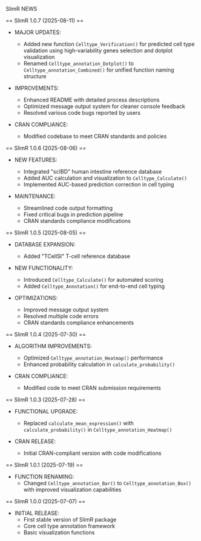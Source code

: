 SlimR NEWS

== SlimR 1.0.7 (2025-08-11) ==

* MAJOR UPDATES:
  - Added new function `Celltype_Verification()` for predicted cell type validation
    using high-variability genes selection and dotplot visualization
  - Renamed `Celltype_annotation_Dotplot()` to `Celltype_annotation_Combined()`
    for unified function naming structure

* IMPROVEMENTS:
  - Enhanced README with detailed process descriptions
  - Optimized message output system for cleaner console feedback
  - Resolved various code bugs reported by users

* CRAN COMPLIANCE:
  - Modified codebase to meet CRAN standards and policies


== SlimR 1.0.6 (2025-08-06) ==

* NEW FEATURES:
  - Integrated "scIBD" human intestine reference database
  - Added AUC calculation and visualization to `Celltype_Calculate()`
  - Implemented AUC-based prediction correction in cell typing

* MAINTENANCE:
  - Streamlined code output formatting
  - Fixed critical bugs in prediction pipeline
  - CRAN standards compliance modifications


== SlimR 1.0.5 (2025-08-05) ==

* DATABASE EXPANSION:
  - Added "TCellSI" T-cell reference database

* NEW FUNCTIONALITY:
  - Introduced `Celltype_Calculate()` for automated scoring
  - Added `Celltype_Annotation()` for end-to-end cell typing

* OPTIMIZATIONS:
  - Improved message output system
  - Resolved multiple code errors
  - CRAN standards compliance enhancements


== SlimR 1.0.4 (2025-07-30) ==

* ALGORITHM IMPROVEMENTS:
  - Optimized `Celltype_annotation_Heatmap()` performance
  - Enhanced probability calculation in `calculate_probability()`

* CRAN COMPLIANCE:
  - Modified code to meet CRAN submission requirements


== SlimR 1.0.3 (2025-07-28) ==

* FUNCTIONAL UPGRADE:
  - Replaced `calculate_mean_expression()` with 
    `calculate_probability()` in `Celltype_annotation_Heatmap()`

* CRAN RELEASE:
  - Initial CRAN-compliant version with code modifications


== SlimR 1.0.1 (2025-07-19) ==

* FUNCTION RENAMING:
  - Changed `Celltype_annotation_Bar()` to `Celltype_annotation_Box()`
    with improved visualization capabilities


== SlimR 1.0.0 (2025-07-07) ==

* INITIAL RELEASE:
  - First stable version of SlimR package
  - Core cell type annotation framework
  - Basic visualization functions

